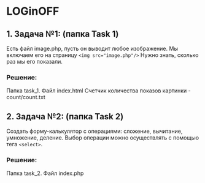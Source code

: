 # LOGinOFF

## 1. Задача №1: (папка Task 1)
Есть файл image.php, пусть он выводит любое изображение.
Мы включаем его на страницу `<img src="image.php"/>` Нужно знать, сколько раз мы его показали.

### Решение: 

Папка task_1. 
Файл index.html
Счетчик количества показов картинки - count/count.txt

## 2. Задача №2: (папка Task 2)
Создать форму-калькулятор c операциями: сложение, вычитание, умножение, деление. 
Выбор операции можно осуществлять с помощью тега `<select>`.
  
### Решение: 

Папка task_2. 
Файл index.php
